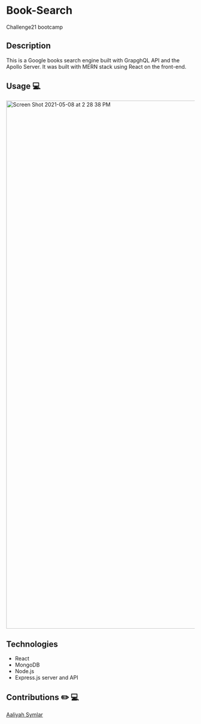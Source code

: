 # Book-Search
Challenge21 bootcamp



## Description
This is a Google books search engine built with GrapghQL API and the Apollo Server. 
It was built with MERN stack using React on the front-end. 

## Usage 💻
<img width="1411" alt="Screen Shot 2021-05-08 at 2 28 38 PM" src="https://user-images.githubusercontent.com/40181569/117551129-c0286880-b009-11eb-811f-3a14189b66e7.png">


## Technologies 
* React
* MongoDB
* Node.js
* Express.js server and API

## Contributions ✏️ 💻
<a href="https://www.linkedin.com/in/aaliyah-symlar-931213102" target="_blank" rel="noopener noreferrer">Aaliyah Symlar</a>
